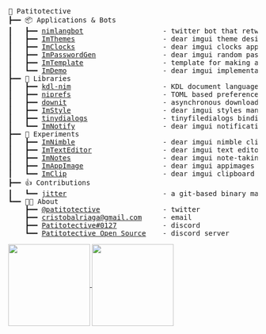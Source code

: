 <pre style="font-family:Menlo,'DejaVu Sans Mono',consolas,'Courier New',monospace">🙂 Patitotective
┣━━ 📦 Applications & Bots
┃   ┣━━ <a href="https://github.com/Patitotective/nimlangbot">nimlangbot</a>                   - twitter bot that retweets and likes nimlang related tweets
┃   ┣━━ <a href="https://github.com/Patitotective/ImThemes">ImThemes</a>                     - dear imgui theme designer and browser
┃   ┣━━ <a href="https://github.com/Patitotective/ImClocks">ImClocks</a>                     - dear imgui clocks application
┃   ┣━━ <a href="https://github.com/Patitotective/ImPasswordGen">ImPasswordGen</a>                - dear imgui random password generator application
┃   ┣━━ <a href="https://github.com/Patitotective/ImTemplate">ImTemplate</a>                   - template for making a single-windowed dear imgui application
┃   ┗━━ <a href="https://github.com/Patitotective/ImDemo">ImDemo</a>                       - dear imgui implementation of the 7GUIs tasks
┣━━ 📙 Libraries
┃   ┣━━ <a href="https://github.com/Patitotective/kdl-nim">kdl-nim</a>                      - KDL document language nim implementation
┃   ┣━━ <a href="https://github.com/Patitotective/niprefs">niprefs</a>                      - TOML based preferences system
┃   ┣━━ <a href="https://github.com/Patitotective/downit">downit</a>                       - asynchronous downloads manager
┃   ┣━━ <a href="https://github.com/Patitotective/ImStyle">ImStyle</a>                      - dear imgui styles manager
┃   ┣━━ <a href="https://github.com/Patitotective/tinydialogs">tinydialogs</a>                  - tinyfiledialogs bindings for nim
┃   ┗━━ <a href="https://github.com/Patitotective/tinydialogs">ImNotify</a>                     - dear imgui notifications
┣━━ 🔬 Experiments
┃   ┣━━ <a href="https://github.com/Patitotective/ImNimble">ImNimble</a>                     - dear imgui nimble client application
┃   ┣━━ <a href="https://github.com/Patitotective/ImTextEditor">ImTextEditor</a>                 - dear imgui text editor
┃   ┣━━ <a href="https://github.com/Patitotective/ImNotes">ImNotes</a>                      - dear imgui note-taking application
┃   ┣━━ <a href="https://github.com/Patitotective/ImAppImage">ImAppImage</a>                   - dear imgui appimages browser and manager
┃   ┗━━ <a href="https://github.com/Patitotective/ImClip">ImClip</a>                       - dear imgui clipboard manager application
┣━━ 👍 Contributions
┃   ┗━━ <a href="https://github.com/sharpcdf/jitter">jitter</a>                       - a git-based binary manager for linux
┗━━ 👨‍💻 About
    ┣━━ <a href="https://twitter.com/Patitotective">@patitotective</a>               - twitter
    ┣━━ <a href="mailto:cristobalriaga@gmail.com">cristobalriaga@gmail.com</a>     - email
    ┣━━ <a href="https://discordapp.com/users/762008715162419261">Patitotective#0127</a>           - discord
    ┗━━ <a href="https://discord.gg/U23ZQMsvwc">Patitotective Open Source</a>    - discord server
</pre>
<a href="https://github.com/anuraghazra/github-readme-stats">
  <img align="center" height=165 src="https://github-readme-stats.vercel.app/api?username=patitotective&count_private=true&show_icons=true&theme=monokai&include_all_commits=true&custom_title=Patitotective%27s%20GitHub&hide_border=true&border_radius=9" />
  <img align="center" height=165 src="https://github-readme-stats.vercel.app/api/top-langs/?username=Patitotective&theme=monokai&exclude_repo=healeat&langs_count=3&layout=compact&hide_border=true&border_radius=9" />
</a>
